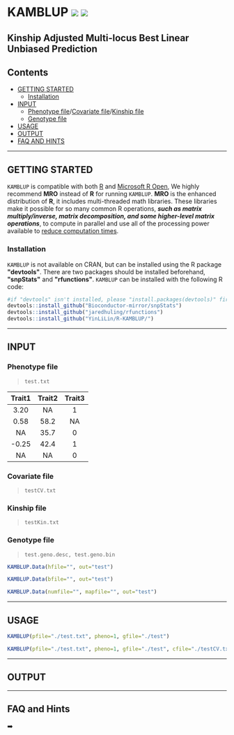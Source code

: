 # KAMBLUP [![](https://img.shields.io/badge/Issues-1%2B-brightgreen.svg)](https://github.com/YinLiLin/R-KAMBLUP/issues) [![](https://img.shields.io/badge/Release-v1.0.1-blue.svg)](https://github.com/YinLiLin/R-KAMBLUP/commits/master)

## Kinship Adjusted Multi-locus Best Linear Unbiased Prediction

## Contents
* [GETTING STARTED](#getting-started)
  - [Installation](#installation)
* [INPUT](#input)
  - [Phenotype file](#phenotype-file)/[Covariate file](#covariate-file)/[Kinship file](#kinship-file)
  - [Genotype file](#genotype-file)
* [USAGE](#usage)
* [OUTPUT](#output)
* [FAQ AND HINTS](#faq-and-hints)

---
## GETTING STARTED
`KAMBLUP` is compatible with both [R](https://www.r-project.org/) and [Microsoft R Open](https://mran.microsoft.com/open/), We highly recommend **MRO** instead of **R** for running `KAMBLUP`. **MRO** is the enhanced distribution of **R**, it includes multi-threaded math libraries. These libraries make it possible for so many common R operations, ***such as matrix multiply/inverse, matrix decomposition, and some higher-level matrix operations***, to compute in parallel and use all of the processing power available to [reduce computation times](https://mran.microsoft.com/documents/rro/multithread/#mt-bench).

### Installation
`KAMBLUP` is not available on CRAN, but can be installed using the R package **"devtools"**. There are two packages should be installed beforehand, **"snpStats"** and **"rfunctions"**. `KAMBLUP` can be installed with the following R code:
```r
#if "devtools" isn't installed, please "install.packages(devtools)" first.
devtools::install_github("Bioconductor-mirror/snpStats")
devtools::install_github("jaredhuling/rfunctions")
devtools::install_github("YinLiLin/R-KAMBLUP/")
```
---
## INPUT
### Phenotype file
> `test.txt`

| Trait1 | Trait2 | Trait3 |
| :---: | :---: |  :---: |
| 3.20 | NA | 1 |
| 0.58 | 58.2 | NA|
| NA | 35.7 | 0 |
| -0.25 | 42.4 | 1|
| NA | NA | 0|

### Covariate file
> `testCV.txt`

### Kinship file
> `testKin.txt`

### Genotype file
> `test.geno.desc, test.geno.bin`
```r
KAMBLUP.Data(hfile="", out="test")
```
```r
KAMBLUP.Data(bfile="", out="test")
```
```r
KAMBLUP.Data(numfile="", mapfile="", out="test")
```

---
## USAGE
```r
KAMBLUP(pfile="./test.txt", pheno=1, gfile="./test")
```
```r
KAMBLUP(pfile="./test.txt", pheno=1, gfile="./test", cfile="./testCV.txt", kfile="./testKin.txt")
```

---
## OUTPUT

---
## FAQ and Hints
 :arrow_right:

